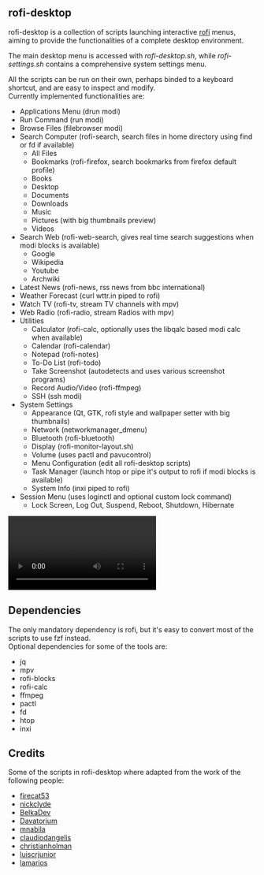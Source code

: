 ## rofi-desktop

rofi-desktop is a collection of scripts launching interactive [rofi](https://github.com/davatorium/rofi) menus, aiming to provide the functionalities of a complete desktop environment. 

The main desktop menu is accessed with *rofi-desktop.sh*, while *rofi-settings.sh* contains a comprehensive system settings menu. 

All the scripts can be run on their own, perhaps binded to a keyboard shortcut, and are easy to inspect and modify.  
Currently implemented functionalities are:
- Applications Menu (drun modi)
- Run Command (run modi)
- Browse Files (filebrowser modi)
- Search Computer (rofi-search, search files in home directory using find or fd if available)
  - All Files 
  - Bookmarks (rofi-firefox, search bookmarks from firefox default profile)
  - Books
  - Desktop
  - Documents
  - Downloads
  - Music
  - Pictures (with big thumbnails preview)
  - Videos
- Search Web (rofi-web-search, gives real time search suggestions when modi blocks is available)
  - Google
  - Wikipedia
  - Youtube
  - Archwiki
- Latest News (rofi-news, rss news from bbc international)
- Weather Forecast (curl wttr.in piped to rofi)
- Watch TV (rofi-tv, stream TV channels with mpv)
- Web Radio (rofi-radio, stream Radios with mpv)
- Utilities
  - Calculator (rofi-calc, optionally uses the libqalc based modi calc when available)
  - Calendar (rofi-calendar)
  - Notepad (rofi-notes)
  - To-Do List (rofi-todo)
  - Take Screenshot (autodetects and uses various screenshot programs)
  - Record Audio/Video (rofi-ffmpeg)
  - SSH (ssh modi)
- System Settings
  - Appearance (Qt, GTK, rofi style and wallpaper setter with big thumbnails)
  - Network (networkmanager_dmenu)
  - Bluetooth (rofi-bluetooth)
  - Display (rofi-monitor-layout.sh)
  - Volume (uses pactl and pavucontrol)
  - Menu Configuration (edit all rofi-desktop scripts)
  - Task Manager (launch htop or pipe it's output to rofi if modi blocks is available)
  - System Info (inxi piped to rofi)
- Session Menu (uses loginctl and optional custom lock command)
  - Lock Screen, Log Out, Suspend, Reboot, Shutdown, Hibernate


![](https://github.com/giomatfois62/rofi-desktop/blob/main/demo.mov)

## Dependencies
The only mandatory dependency is rofi, but it's easy to convert most of the scripts to use fzf instead.  
Optional dependencies for some of the tools are: 
- jq 
- mpv 
- rofi-blocks
- rofi-calc 
- ffmpeg 
- pactl 
- fd 
- htop 
- inxi

## Credits
Some of the scripts in rofi-desktop where adapted from the work of the following people:
- [firecat53](https://github.com/firecat53/networkmanager-dmenu) 
- [nickclyde](https://github.com/nickclyde/rofi-bluetooth)
- [BelkaDev](https://github.com/BelkaDev/RofiFtw)
- [Davatorium](https://github.com/davatorium/rofi-scripts)
- [mnabila](https://github.com/mnabila/dotfiles/blob/master/scripts/dmenu_ffmpeg)
- [claudiodangelis](https://github.com/claudiodangelis/rofi-todo)
- [christianholman](https://github.com/christianholman/rofi_notes)
- [luiscrjunior](https://github.com/luiscrjunior/rofi-json)
- [lamarios](https://github.com/lamarios/dotfiles/blob/master/scripts/rofi-firefox)

